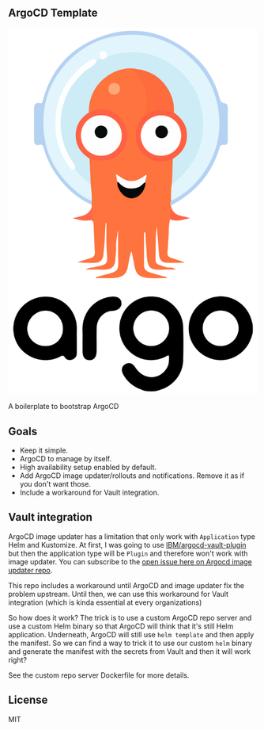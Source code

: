 ArgoCD Template
---------------

![argocd logo](/images/argo-stacked-color.png)

A boilerplate to bootstrap ArgoCD

## Goals

- Keep it simple.
- ArgoCD to manage by itself.
- High availability setup enabled by default.
- Add ArgoCD image updater/rollouts and notifications. Remove it as if you don't want those.
- Include a workaround for Vault integration.


## Vault integration

ArgoCD image updater has a limitation that only work with `Application` type Helm and Kustomize. At first, I was going to use [IBM/argocd-vault-plugin](https://github.com/IBM/argocd-vault-plugin) but then the application type will be `Plugin` and therefore won't work with image updater. You can subscribe to the [open issue here on Argocd image updater repo](https://github.com/argoproj-labs/argocd-image-updater/issues/168).

This repo includes a workaround until ArgoCD and image updater fix the problem upstream. Until then, we can use this workaround for Vault integration (which is kinda essential at every organizations)

So how does it work? The trick is to use a custom ArgoCD repo server and use a custom Helm binary so that ArgoCD will think that it's still Helm application. Underneath, ArgoCD will still use `helm template` and then apply the manifest. So we can find a way to trick it to use our custom `helm` binary and generate the manifest with the secrets from Vault and then it will work right?

See the custom repo server Dockerfile for more details.
## License

MIT



